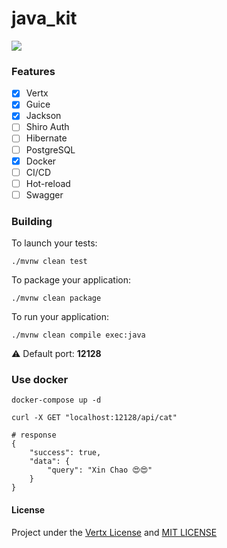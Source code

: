 # java_kit

![](https://img.shields.io/badge/vert.x-4.0.0.Beta1-purple.svg)

### Features

- [x] Vertx
- [x] Guice
- [x] Jackson
- [ ] Shiro Auth
- [ ] Hibernate
- [ ] PostgreSQL
- [x] Docker
- [ ] CI/CD
- [ ] Hot-reload
- [ ] Swagger

### Building

To launch your tests:
```
./mvnw clean test
```

To package your application:
```
./mvnw clean package
```

To run your application:
```
./mvnw clean compile exec:java
```

⚠ Default port: **12128**

### Use docker

```
docker-compose up -d
```

```
curl -X GET "localhost:12128/api/cat"
```

```
# response
{
	"success": true,
	"data": {
		"query": "Xin Chao 😍😍"
	}
}

```
#### License

Project under the [Vertx License](https://vertx.io/) and [MIT LICENSE](LICENSE)
